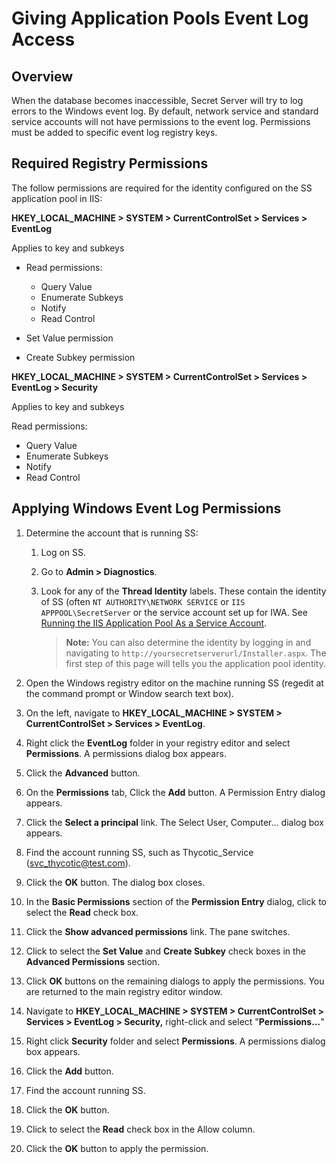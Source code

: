 [title]: # (Giving Application Pools Event Log Access)
[tags]: # (event log, application pool)
[priority]: # (1000)

# Giving Application Pools Event Log Access

## Overview

When the database becomes inaccessible, Secret Server will try to log errors to the Windows event log. By default, network service and standard service accounts will not have permissions to the event log. Permissions must be added to specific event log registry keys.

## Required Registry Permissions

The follow permissions are required for the identity configured on the SS application pool in IIS:

**HKEY_LOCAL_MACHINE \> SYSTEM \> CurrentControlSet \> Services \> EventLog**

Applies to key and subkeys

- Read permissions:
  - Query Value
  - Enumerate Subkeys
  - Notify
  - Read Control

- Set Value permission

- Create Subkey permission

**HKEY_LOCAL_MACHINE \> SYSTEM \> CurrentControlSet \> Services \> EventLog \> Security**

Applies to key and subkeys

Read permissions:

- Query Value
- Enumerate Subkeys
- Notify
- Read Control

## Applying Windows Event Log Permissions

1. Determine the account that is running SS:

   1. Log on SS.

   1. Go to **Admin \> Diagnostics**. 

   1. Look for any of the **Thread Identity** labels. These contain the identity of SS (often `NT AUTHORITY\NETWORK SERVICE` or `IIS APPPOOL\SecretServer` or the service account set up for IWA. See [Running the IIS Application Pool As a Service Account](../../../secret-server-setup/installation/running-ss-iis-app-pool-service-account/index.md).

      > **Note:** You can also determine the identity by logging in and navigating to `http://yoursecretserverurl/Installer.aspx`. The first step of this page will tells you the application pool identity.

1. Open the Windows registry editor on the machine running SS (regedit at the command prompt or Window search text box).

1. On the left, navigate to **HKEY_LOCAL_MACHINE \> SYSTEM \> CurrentControlSet \> Services \> EventLog**.

1. Right click the **EventLog** folder in your registry editor and select **Permissions**. A permissions dialog box appears.

1. Click the **Advanced** button.

1. On the **Permissions** tab, Click the **Add** button. A Permission Entry dialog appears.

1. Click the **Select a principal** link. The Select User, Computer… dialog box appears.

1. Find the account running SS, such as Thycotic_Service (svc_thycotic@test.com).

1. Click the **OK** button. The dialog box closes.

1. In the **Basic Permissions** section of the **Permission Entry** dialog, click to select the **Read** check box.

1. Click the **Show advanced permissions** link. The pane switches.

1. Click to select the **Set Value** and **Create Subkey** check boxes in the **Advanced Permissions** section.

1. Click **OK** buttons on the remaining dialogs to apply the permissions.  You are returned to the main registry editor window.

1. Navigate to **HKEY_LOCAL_MACHINE \> SYSTEM \> CurrentControlSet \> Services \> EventLog \> Security,** right-click and select "**Permissions...**"

1. Right click **Security** folder and select **Permissions**. A permissions dialog box appears.

1. Click the **Add** button.

1. Find the account running SS.

1. Click the **OK** button.

1. Click to select the **Read** check box in the Allow column.

1. Click the **OK** button to apply the permission.

 